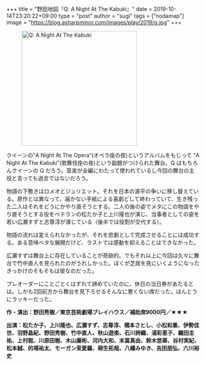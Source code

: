 +++
title = "野田地図『Q: A Night At The Kabuki』"
date = 2019-10-14T23:20:22+09:00
type = "post"
author = "sugi"
tags = ["nodamap"]
image = "https://blog.asharpminor.com/images/play/2019/q.jpg"
+++
<figure class="alignleft"><img src="/images/play/2019/q.jpg" alt="Q: A Night At The Kabuki" style="width: 300px !important;"></figure>

クイーンの”A Night At The Opera”(オペラ座の夜)というアルバムをもじって "A Night At The Kabuki"(歌舞伎座の夜)という副題がつけられた舞台。Q はもちろんクイーンの Q だろう。音楽が全編にわたって使われているし今回の舞台の主役と言っても過言ではないだろう。

物語の下敷きはロメオとジュリエット。それを日本の源平の争いに移し替えている。原作とは異なって、届かない手紙による喜劇どして終わっていて、生き残った二人はそれをどうにかやり直そうとする。二人の後の姿でメタにこの物語をやり直そうとする役をベテランの松たか子と上川隆也が演じ、当事者としての姿を若い広瀬すずと志尊淳が演じている（後半では役割が交代する）。

物語の流れは変えられなかったが、それを悲劇として完成させることには成功する。ある意味ベタな展開だけど、ラストでは感動を抑えることはできなかった。

広瀬すずは舞台上に存在していることが奇跡的。でもそれ以上に今回は久々に舞台で竹中直人を見られたのがうれしかった。ぼくが芝居を見にいくようになったきっかけのそもそもは彼なのだった。

プレオーダーにことごとくはずれて諦めていたのに、休日の当日券があたるとは。しかも2回前方から舞台を見下ろせるそんなに悪くない席だった。ほんとうにラッキーだった。

**作・演出：野田秀樹／東京芸術劇場プレイハウス／補助席9000円／★★★**

**出演：松たか子、上川隆也、広瀬すず、志尊淳、橋本さとし、小松和重、伊勢佳世、羽野晶紀、野田秀樹、竹中直人、秋山遊楽、石川詩織、浦彩恵子、織田圭祐、上村聡、川原田樹、木山廉彬、河内大和、末冨真由、鈴木悠華、谷村実紀、松本誠、的場祐太、モーガン茉愛羅、柳生拓哉、八幡みゆき、吉田朋弘、六川裕史**
